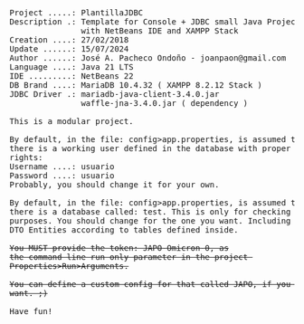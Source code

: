 <pre>

Project .....: PlantillaJDBC
Description .: Template for Console + JDBC small Java Projects 
               with NetBeans IDE and XAMPP Stack
Creation ....: 27/02/2018
Update ......: 15/07/2024
Author ......: José A. Pacheco Ondoño - joanpaon@gmail.com
Language ....: Java 21 LTS
IDE .........: NetBeans 22
DB Brand ....: MariaDB 10.4.32 ( XAMPP 8.2.12 Stack )
JDBC Driver .: mariadb-java-client-3.4.0.jar
               waffle-jna-3.4.0.jar ( dependency )

This is a modular project.

By default, in the file: config>app.properties, is assumed that
there is a working user defined in the database with proper 
rights:
Username ....: usuario
Password ....: usuario
Probably, you should change it for your own.

By default, in the file: config>app.properties, is assumed that
there is a database called: test. This is only for checking 
purposes. You should change for the one you want. Including
DTO Entities according to tables defined inside.

<del>You MUST provide the token: JAPO-Omicron-0, as
the command line run only parameter in the project 
Properties>Run>Arguments.</del>

<del>You can define a custom config for that called JAPO, if you 
want. ;)</del>

Have fun!

</pre>
